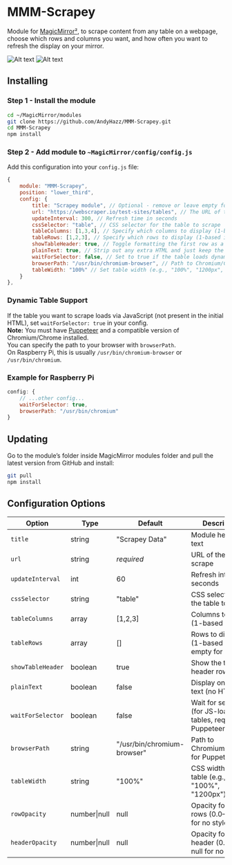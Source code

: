 # MMM-Scrapey

Module for [MagicMirror²](https://github.com/MichMich/MagicMirror/), to scrape content from any table on a webpage, choose which rows and columns you want, and how often you want to refresh the display on your mirror.

![Alt text](/img/demo.png "A preview of the MMM-Scrapey module showing bus times.")
![Alt text](/img/demo-2.png "A preview of the MMM-Scrapey module reading from a scrape test page.")

## Installing

### Step 1 - Install the module
```sh
cd ~/MagicMirror/modules
git clone https://github.com/AndyHazz/MMM-Scrapey.git
cd MMM-Scrapey
npm install
```

### Step 2 - Add module to `~MagicMirror/config/config.js`
Add this configuration into your `config.js` file:
```js
{
    module: "MMM-Scrapey",
    position: "lower_third",
    config: {
        title: "Scrapey module", // Optional - remove or leave empty for no title
        url: "https://webscraper.io/test-sites/tables", // The URL of the page with the table to scrape
        updateInterval: 300, // Refresh time in seconds
        cssSelector: "table", // CSS selector for the table to scrape
        tableColumns: [1,3,4], // Specify which columns to display (1-based index)
        tableRows: [1,2,3], // Specify which rows to display (1-based index), leave empty to show all
        showTableHeader: true, // Toggle formatting the first row as a table header
        plainText: true, // Strip out any extra HTML and just keep the plain text content
        waitForSelector: false, // Set to true if the table loads dynamically via JavaScript
        browserPath: "/usr/bin/chromium-browser", // Path to Chromium/Chrome for Puppeteer (change if needed)
        tableWidth: "100%" // Set table width (e.g., "100%", "1200px", etc.)
    }
},
```

### Dynamic Table Support

If the table you want to scrape loads via JavaScript (not present in the initial HTML), set `waitForSelector: true` in your config.  
**Note:** You must have [Puppeteer](https://pptr.dev/) and a compatible version of Chromium/Chrome installed.  
You can specify the path to your browser with `browserPath`.  
On Raspberry Pi, this is usually `/usr/bin/chromium-browser` or `/usr/bin/chromium`.

### Example for Raspberry Pi
```js
config: {
    // ...other config...
    waitForSelector: true,
    browserPath: "/usr/bin/chromium"
}
```

## Updating
Go to the module’s folder inside MagicMirror modules folder and pull the latest version from GitHub and install:
```sh
git pull
npm install
```

## Configuration Options

| Option            | Type      | Default                        | Description                                                                 |
|-------------------|-----------|--------------------------------|-----------------------------------------------------------------------------|
| `title`           | string    | "Scrapey Data"                 | Module header text                                                          |
| `url`             | string    | *required*                     | URL of the page to scrape                                                   |
| `updateInterval`  | int       | 60                             | Refresh interval in seconds                                                 |
| `cssSelector`     | string    | "table"                        | CSS selector for the table to scrape                                        |
| `tableColumns`    | array     | [1,2,3]                        | Columns to display (1-based index)                                          |
| `tableRows`       | array     | []                             | Rows to display (1-based index, empty for all)                              |
| `showTableHeader` | boolean   | true                           | Show the table header row                                                   |
| `plainText`       | boolean   | false                          | Display only plain text (no HTML)                                           |
| `waitForSelector` | boolean   | false                          | Wait for selector (for JS-loaded tables, requires Puppeteer)                |
| `browserPath`     | string    | "/usr/bin/chromium-browser"    | Path to Chromium/Chrome for Puppeteer                                       |
| `tableWidth`      | string    | "100%"                         | CSS width for the table (e.g., "100%", "1200px")                            |
| `rowOpacity`      | number\|null | null                        | Opacity for table rows (0.0–1.0, null for no style)                         |
| `headerOpacity`   | number\|null | null                        | Opacity for table header (0.0–1.0, null for no style)                       |

